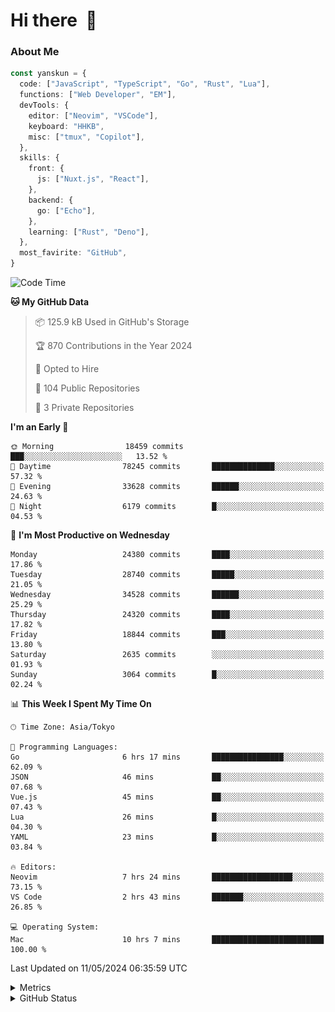 # Hi there&nbsp; :wave:

### About Me

```ts
const yanskun = {
  code: ["JavaScript", "TypeScript", "Go", "Rust", "Lua"],
  functions: ["Web Developer", "EM"],
  devTools: {
    editor: ["Neovim", "VSCode"],
    keyboard: "HHKB",
    misc: ["tmux", "Copilot"],
  },
  skills: {
    front: {
      js: ["Nuxt.js", "React"],
    },
    backend: {
      go: ["Echo"],
    },
    learning: ["Rust", "Deno"],
  },
  most_favirite: "GitHub",
}
```

<!--START_SECTION:waka-->
![Code Time](http://img.shields.io/badge/Code%20Time-823%20hrs%201%20min-blue)

**🐱 My GitHub Data** 

> 📦 125.9 kB Used in GitHub's Storage 
 > 
> 🏆 870 Contributions in the Year 2024
 > 
> 💼 Opted to Hire
 > 
> 📜 104 Public Repositories 
 > 
> 🔑 3 Private Repositories 
 > 
**I'm an Early 🐤** 

```text
🌞 Morning                18459 commits       ███░░░░░░░░░░░░░░░░░░░░░░   13.52 % 
🌆 Daytime                78245 commits       ██████████████░░░░░░░░░░░   57.32 % 
🌃 Evening                33628 commits       ██████░░░░░░░░░░░░░░░░░░░   24.63 % 
🌙 Night                  6179 commits        █░░░░░░░░░░░░░░░░░░░░░░░░   04.53 % 
```
📅 **I'm Most Productive on Wednesday** 

```text
Monday                   24380 commits       ████░░░░░░░░░░░░░░░░░░░░░   17.86 % 
Tuesday                  28740 commits       █████░░░░░░░░░░░░░░░░░░░░   21.05 % 
Wednesday                34528 commits       ██████░░░░░░░░░░░░░░░░░░░   25.29 % 
Thursday                 24320 commits       ████░░░░░░░░░░░░░░░░░░░░░   17.82 % 
Friday                   18844 commits       ███░░░░░░░░░░░░░░░░░░░░░░   13.80 % 
Saturday                 2635 commits        ░░░░░░░░░░░░░░░░░░░░░░░░░   01.93 % 
Sunday                   3064 commits        █░░░░░░░░░░░░░░░░░░░░░░░░   02.24 % 
```


📊 **This Week I Spent My Time On** 

```text
🕑︎ Time Zone: Asia/Tokyo

💬 Programming Languages: 
Go                       6 hrs 17 mins       ████████████████░░░░░░░░░   62.09 % 
JSON                     46 mins             ██░░░░░░░░░░░░░░░░░░░░░░░   07.68 % 
Vue.js                   45 mins             ██░░░░░░░░░░░░░░░░░░░░░░░   07.43 % 
Lua                      26 mins             █░░░░░░░░░░░░░░░░░░░░░░░░   04.30 % 
YAML                     23 mins             █░░░░░░░░░░░░░░░░░░░░░░░░   03.84 % 

🔥 Editors: 
Neovim                   7 hrs 24 mins       ██████████████████░░░░░░░   73.15 % 
VS Code                  2 hrs 43 mins       ███████░░░░░░░░░░░░░░░░░░   26.85 % 

💻 Operating System: 
Mac                      10 hrs 7 mins       █████████████████████████   100.00 % 
```


 Last Updated on 11/05/2024 06:35:59 UTC
<!--END_SECTION:waka-->

<details>
  <summary>Metrics</summary>
  <img src="https://github.com/yanskun/yanskun/blob/main/github-metrics.svg" alt="Metrics">
</details>

<details>
  <summary>GitHub Status</summary>
  <picture>
    <source media="(prefers-color-scheme: dark)" srcset="https://raw.githubusercontent.com/yanskun/yanskun/master/profile-summary-card-output/nord_dark/0-profile-details.svg">
   <img src="https://raw.githubusercontent.com/yanskun/yanskun/master/profile-summary-card-output/default/0-profile-details.svg">
  </picture>
  <br>
  <picture>
    <source media="(prefers-color-scheme: dark)" srcset="https://raw.githubusercontent.com/yanskun/yanskun/master/profile-summary-card-output/nord_dark/1-repos-per-language.svg">
   <img src="https://raw.githubusercontent.com/yanskun/yanskun/master/profile-summary-card-output/default/1-repos-per-language.svg">
  </picture>
  <picture>
    <source media="(prefers-color-scheme: dark)" srcset="https://raw.githubusercontent.com/yanskun/yanskun/master/profile-summary-card-output/nord_dark/2-most-commit-language.svg">
   <img src="https://raw.githubusercontent.com/yanskun/yanskun/master/profile-summary-card-output/default/2-most-commit-language.svg">
  </picture>
  <br>
  <picture>
    <source media="(prefers-color-scheme: dark)" srcset="https://raw.githubusercontent.com/yanskun/yanskun/master/profile-summary-card-output/nord_dark/3-stats.svg">
   <img src="https://raw.githubusercontent.com/yanskun/yanskun/master/profile-summary-card-output/default/3-stats.svg">
  </picture>
  <picture>
    <source media="(prefers-color-scheme: dark)" srcset="https://raw.githubusercontent.com/yanskun/yanskun/master/profile-summary-card-output/nord_dark/4-productive-time.svg">
   <img src="https://raw.githubusercontent.com/yanskun/yanskun/master/profile-summary-card-output/default/4-productive-time.svg">
  </picture>
</details>
